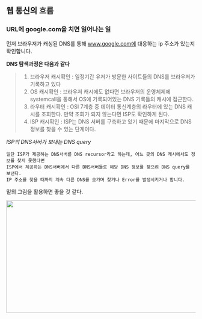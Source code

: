 ## 웹 통신의 흐름

### URL에 google.com을 치면 일어나는 일

먼저 브라우저가 캐싱된 DNS를 통해 www.google.com에 대응하는 ip 주소가 있는지 확인합니다.

**DNS 탐색과정은 다음과 같다**
> 1. 브라우저 캐시확인 : 일정기간 유저가 방문한 사이트들의 DNS를 브라우저가 기록하고 있다
> 2. OS 캐시확인 : 브라우저 캐시에도 없다면 브라우저의 운영체제에 systemcall을 통해서 OS에 기록되어있는 DNS 기록들의 캐시에 접근한다.
> 3. 라우터 캐시확인 : OSI 7계층 중 데이터 통신계층의 라우터에 있는 DNS 캐시를 조회한다. 만약 조회가 되지 않는다면 ISP도 확인하게 된다.
> 4. ISP 캐시확인 : ISP는 DNS 서버를 구축하고 있기 때문에 마지막으로 DNS 정보를 찾을 수 있는 단게이다.

*ISP의 DNS서버가 보내는 DNS query*
```
일단 ISP가 제공하는 DNS서버를 DNS recursor라고 하는데, 어느 곳의 DNS 캐시에서도 정보를 찾지 못했다면
ISP에서 제공하는 DNS서버에서 다른 DNS서버들로 해당 DNS 정보를 찾으려 DNS query를 보낸다.
IP 주소를 찾을 때까지 계속 다른 DNS를 오가며 찾거나 Error를 발생시키거나 합니다.
```
밑의 그림을 활용하면 좋을 것 같다.

<img src="https://velog.velcdn.com/images%2Fdoodream%2Fpost%2F3385e8b7-386f-4921-9304-6393fd180573%2Fimage.png" width="700px" height="300px"></img>

